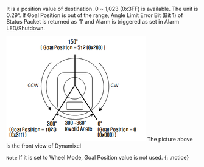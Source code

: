 It is a position value of destination.
0 ~ 1,023 (0x3FF) is available.  The unit is 0.29&deg;.
If Goal Position is out of the range, Angle Limit Error Bit (Bit 1) of Status Packet is returned as ‘1’ and Alarm is triggered as set in Alarm LED/Shutdown.

![](/assets/images/dxl/dx/dx_series_goal_position.png)
The picture above is the front view of Dynamixel

`Note` If it is set to Wheel Mode, Goal Position value is not used.
{: .notice}

